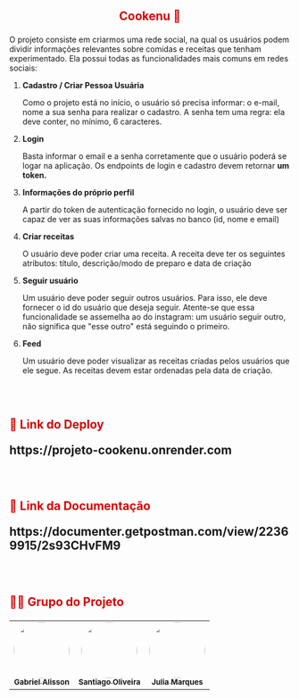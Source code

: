 <h2 align="center">
    <br>
    <p align="center" style="color: #D30404; font-weight: bold;"> Cookenu 🍳
<p>
</h2>

O projeto consiste em criarmos uma rede social, na qual os usuários podem dividir informações relevantes sobre comidas e receitas que tenham experimentado. Ela possui todas as funcionalidades mais comuns em redes sociais:

1. **Cadastro / Criar Pessoa Usuária**
    
    Como o projeto está no início, o usuário só precisa informar: o e-mail, nome a sua senha para realizar o cadastro. A senha tem uma regra: ela deve conter, no mínimo, 6 caracteres. 
    
2. **Login**
    
    Basta informar o email e a senha corretamente que o usuário poderá se logar na aplicação. Os endpoints de login e cadastro devem retornar **um** **token.**
    
3. **Informações do próprio perfil**
    
    A partir do token de autenticação fornecido no login, o usuário deve ser capaz de ver as suas informações salvas no banco (id, nome e email)
    
4. **Criar receitas**
    
    O usuário deve poder criar uma receita. A receita deve ter os seguintes atributos: título, descrição/modo de preparo e data de criação
    
5. **Seguir usuário**
    
    Um usuário deve poder seguir outros usuários. Para isso, ele deve fornecer o id do usuário que deseja seguir. Atente-se que essa funcionalidade se assemelha ao do instagram: um usuário seguir outro, não significa que "esse outro" está seguindo o primeiro.
    
6. **Feed**
    
    Um usuário deve poder visualizar as receitas criadas pelos usuários que ele segue. As receitas devem estar ordenadas pela data de criação.
<h2>
    <br>
    <p style="color: #D30404; font-weight: bold;">🔗 Link do Deploy</p> 
    https://projeto-cookenu.onrender.com
</h2>

<h2>
    <br>
    <p style="color: #D30404; font-weight: bold;">🔗 Link da Documentação</p>
    https://documenter.getpostman.com/view/22369915/2s93CHvFM9
</h2>

<h2>
    <br>
    <p style="color: #D30404; font-weight: bold;">👨‍💻 Grupo do Projeto</p>
</h2>

<table>
  <tr>
    <td align="center"><a href="https://github.com/gans92"><img style="border-radius: 50%;" src="https://unavatar.io/github/gans92" width="100px;" alt=""/><br /><sub><b>Gabriel Alisson</b></sub></a><br /></td>    
    <td align="center"><a href="https://github.com/SantiagoOliveira22"><img style="border-radius: 50%;" src="https://unavatar.io/github/SantiagoOliveira22" width="100px;" alt=""/><br /><sub><b>Santiago Oliveira</b></sub></a><br /></td> 
    <td align="center"><a href="https://github.com/ju-marques"><img style="border-radius: 50%;" src="https://unavatar.io/github/ju-marques" width="100px;" alt=""/><br /><sub><b>Julia Marques</b></sub></a><br /></td> 
  </tr>
</table>

<br>
